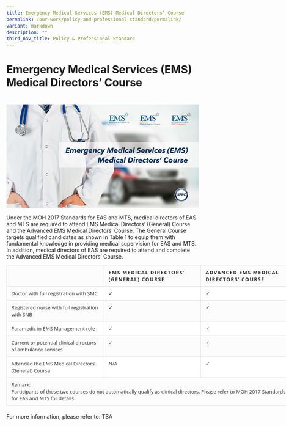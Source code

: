 ```yaml
---
title: Emergency Medical Services (EMS) Medical Directors’ Course
permalink: /our-work/policy-and-professional-standard/permalink/
variant: markdown
description: ""
third_nav_title: Policy & Professional Standard
---
```

# Emergency Medical Services (EMS) Medical Directors’ Course
# 
![](/images/Amb_Team_EMS_Medical_Director_Course.jpeg)

Under the MOH 2017 Standards for EAS and MTS, medical directors of EAS and MTS are required to attend EMS Medical Directors’ (General) Course and the Advanced EMS Medical Directors’ Course. The General Course targets qualified candidates as shown in Table 1 to equip them with fundamental knowledge in providing medical supervision for EAS and MTS. In addition, medical directors of EAS are required to attend and complete the Advanced EMS Medical Directors’ Course.

<table style="font-style: normal; font-variant-caps: normal; font-weight: 400; letter-spacing: normal; text-align: start; text-transform: none; white-space: normal; word-spacing: 0px; -webkit-text-stroke-width: 0px; text-decoration: none; box-sizing: border-box; margin: 0px 0px 20px; padding: 0px; border: 0px rgb(225, 225, 225); font-variant-ligatures: normal; font-variant-numeric: inherit; font-variant-east-asian: inherit; font-variant-alternates: inherit; font-stretch: inherit; font-size: 13px; line-height: inherit; font-family: &quot;open sans&quot;, HelveticaNeue, &quot;Helvetica Neue&quot;, Helvetica-Neue, Helvetica, Arial, sans-serif; font-optical-sizing: inherit; font-kerning: inherit; font-feature-settings: inherit; font-variation-settings: inherit; vertical-align: baseline; border-collapse: collapse; border-spacing: 0px; width: 764px; background: rgb(252, 252, 252); color: rgb(48, 48, 48); orphans: 2; widows: 2; text-decoration-thickness: initial; text-decoration-style: initial; text-decoration-color: initial;"><tbody style="box-sizing: border-box; margin: 0px; padding: 0px; border: 0px rgb(225, 225, 225); font-style: inherit; font-variant-caps: inherit; font-weight: inherit; font-stretch: inherit; font-size: inherit; line-height: inherit; font-family: inherit; font-size-adjust: inherit; font-kerning: inherit; font-variant-alternates: inherit; font-variant-ligatures: inherit; font-variant-numeric: inherit; font-variant-east-asian: inherit; font-variant-position: inherit; font-feature-settings: inherit; font-optical-sizing: inherit; font-variation-settings: inherit; vertical-align: baseline;"><tr style="box-sizing: border-box; margin: 0px; padding: 0px; border: 0px rgb(225, 225, 225); font-style: inherit; font-variant-caps: inherit; font-weight: inherit; font-stretch: inherit; font-size: inherit; line-height: inherit; font-family: inherit; font-size-adjust: inherit; font-kerning: inherit; font-variant-alternates: inherit; font-variant-ligatures: inherit; font-variant-numeric: inherit; font-variant-east-asian: inherit; font-variant-position: inherit; font-feature-settings: inherit; font-optical-sizing: inherit; font-variation-settings: inherit; vertical-align: baseline; background: rgb(252, 252, 252);"><td style="box-sizing: border-box; margin: 0px; padding: 9px 12px; border: 1px solid rgb(225, 225, 225); font-style: inherit; font-variant-ligatures: inherit; font-variant-caps: inherit; font-variant-alternates: inherit; font-variant-numeric: inherit; font-variant-east-asian: inherit; font-variant-position: inherit; font-weight: inherit; font-stretch: inherit; font-size: 13px; line-height: inherit; font-family: inherit; font-optical-sizing: inherit; font-kerning: inherit; font-feature-settings: inherit; font-variation-settings: inherit; vertical-align: baseline;"></td><th style="box-sizing: border-box; margin: 0px; padding: 9px 12px; border-width: 1px 1px 1px medium; border-style: solid solid solid none; border-color: rgb(225, 225, 225); border-image: initial; font-style: inherit; font-variant-ligatures: inherit; font-variant-caps: inherit; font-variant-alternates: inherit; font-variant-numeric: inherit; font-variant-east-asian: inherit; font-variant-position: inherit; font-weight: bold; font-stretch: inherit; font-size: inherit; line-height: inherit; font-family: inherit; font-optical-sizing: inherit; font-kerning: inherit; font-feature-settings: inherit; font-variation-settings: inherit; vertical-align: baseline; letter-spacing: 1.5px; text-transform: uppercase; text-align: left;">EMS MEDICAL DIRECTORS’ (GENERAL) COURSE</th><th style="box-sizing: border-box; margin: 0px; padding: 9px 12px; border-width: 1px 1px 1px medium; border-style: solid solid solid none; border-color: rgb(225, 225, 225); border-image: initial; font-style: inherit; font-variant-ligatures: inherit; font-variant-caps: inherit; font-variant-alternates: inherit; font-variant-numeric: inherit; font-variant-east-asian: inherit; font-variant-position: inherit; font-weight: bold; font-stretch: inherit; font-size: inherit; line-height: inherit; font-family: inherit; font-optical-sizing: inherit; font-kerning: inherit; font-feature-settings: inherit; font-variation-settings: inherit; vertical-align: baseline; letter-spacing: 1.5px; text-transform: uppercase; text-align: left;">ADVANCED EMS MEDICAL DIRECTORS’ COURSE</th></tr><tr style="box-sizing: border-box; margin: 0px; padding: 0px; border: 0px rgb(225, 225, 225); font-style: inherit; font-variant-caps: inherit; font-weight: inherit; font-stretch: inherit; font-size: inherit; line-height: inherit; font-family: inherit; font-size-adjust: inherit; font-kerning: inherit; font-variant-alternates: inherit; font-variant-ligatures: inherit; font-variant-numeric: inherit; font-variant-east-asian: inherit; font-variant-position: inherit; font-feature-settings: inherit; font-optical-sizing: inherit; font-variation-settings: inherit; vertical-align: baseline; background-color: rgb(255, 255, 255); color: rgb(48, 48, 48);"><td style="box-sizing: border-box; margin: 0px; padding: 9px 12px; border-width: medium 1px 1px; border-style: none solid solid; border-color: rgb(225, 225, 225); border-image: initial; font-style: inherit; font-variant-ligatures: inherit; font-variant-caps: inherit; font-variant-alternates: inherit; font-variant-numeric: inherit; font-variant-east-asian: inherit; font-variant-position: inherit; font-weight: inherit; font-stretch: inherit; font-size: 13px; line-height: inherit; font-family: inherit; font-optical-sizing: inherit; font-kerning: inherit; font-feature-settings: inherit; font-variation-settings: inherit; vertical-align: baseline;">Doctor with full registration with SMC</td><td style="box-sizing: border-box; margin: 0px; padding: 9px 12px; border-width: medium 1px 1px medium; border-style: none solid solid none; border-color: rgb(225, 225, 225); border-image: initial; font-style: inherit; font-variant-ligatures: inherit; font-variant-caps: inherit; font-variant-alternates: inherit; font-variant-numeric: inherit; font-variant-east-asian: inherit; font-variant-position: inherit; font-weight: inherit; font-stretch: inherit; font-size: 13px; line-height: inherit; font-family: inherit; font-optical-sizing: inherit; font-kerning: inherit; font-feature-settings: inherit; font-variation-settings: inherit; vertical-align: baseline;">✓</td><td style="box-sizing: border-box; margin: 0px; padding: 9px 12px; border-width: medium 1px 1px medium; border-style: none solid solid none; border-color: rgb(225, 225, 225); border-image: initial; font-style: inherit; font-variant-ligatures: inherit; font-variant-caps: inherit; font-variant-alternates: inherit; font-variant-numeric: inherit; font-variant-east-asian: inherit; font-variant-position: inherit; font-weight: inherit; font-stretch: inherit; font-size: 13px; line-height: inherit; font-family: inherit; font-optical-sizing: inherit; font-kerning: inherit; font-feature-settings: inherit; font-variation-settings: inherit; vertical-align: baseline;">✓</td></tr><tr style="box-sizing: border-box; margin: 0px; padding: 0px; border: 0px rgb(225, 225, 225); font-style: inherit; font-variant-caps: inherit; font-weight: inherit; font-stretch: inherit; font-size: inherit; line-height: inherit; font-family: inherit; font-size-adjust: inherit; font-kerning: inherit; font-variant-alternates: inherit; font-variant-ligatures: inherit; font-variant-numeric: inherit; font-variant-east-asian: inherit; font-variant-position: inherit; font-feature-settings: inherit; font-optical-sizing: inherit; font-variation-settings: inherit; vertical-align: baseline; background: rgb(252, 252, 252);"><td style="box-sizing: border-box; margin: 0px; padding: 9px 12px; border-width: medium 1px 1px; border-style: none solid solid; border-color: rgb(225, 225, 225); border-image: initial; font-style: inherit; font-variant-ligatures: inherit; font-variant-caps: inherit; font-variant-alternates: inherit; font-variant-numeric: inherit; font-variant-east-asian: inherit; font-variant-position: inherit; font-weight: inherit; font-stretch: inherit; font-size: 13px; line-height: inherit; font-family: inherit; font-optical-sizing: inherit; font-kerning: inherit; font-feature-settings: inherit; font-variation-settings: inherit; vertical-align: baseline;">Registered nurse with full registration with SNB</td><td style="box-sizing: border-box; margin: 0px; padding: 9px 12px; border-width: medium 1px 1px medium; border-style: none solid solid none; border-color: rgb(225, 225, 225); border-image: initial; font-style: inherit; font-variant-ligatures: inherit; font-variant-caps: inherit; font-variant-alternates: inherit; font-variant-numeric: inherit; font-variant-east-asian: inherit; font-variant-position: inherit; font-weight: inherit; font-stretch: inherit; font-size: 13px; line-height: inherit; font-family: inherit; font-optical-sizing: inherit; font-kerning: inherit; font-feature-settings: inherit; font-variation-settings: inherit; vertical-align: baseline;">✓</td><td style="box-sizing: border-box; margin: 0px; padding: 9px 12px; border-width: medium 1px 1px medium; border-style: none solid solid none; border-color: rgb(225, 225, 225); border-image: initial; font-style: inherit; font-variant-ligatures: inherit; font-variant-caps: inherit; font-variant-alternates: inherit; font-variant-numeric: inherit; font-variant-east-asian: inherit; font-variant-position: inherit; font-weight: inherit; font-stretch: inherit; font-size: 13px; line-height: inherit; font-family: inherit; font-optical-sizing: inherit; font-kerning: inherit; font-feature-settings: inherit; font-variation-settings: inherit; vertical-align: baseline;">✓</td></tr><tr style="box-sizing: border-box; margin: 0px; padding: 0px; border: 0px rgb(225, 225, 225); font-style: inherit; font-variant-caps: inherit; font-weight: inherit; font-stretch: inherit; font-size: inherit; line-height: inherit; font-family: inherit; font-size-adjust: inherit; font-kerning: inherit; font-variant-alternates: inherit; font-variant-ligatures: inherit; font-variant-numeric: inherit; font-variant-east-asian: inherit; font-variant-position: inherit; font-feature-settings: inherit; font-optical-sizing: inherit; font-variation-settings: inherit; vertical-align: baseline; background-color: rgb(255, 255, 255); color: rgb(48, 48, 48);"><td style="box-sizing: border-box; margin: 0px; padding: 9px 12px; border-width: medium 1px 1px; border-style: none solid solid; border-color: rgb(225, 225, 225); border-image: initial; font-style: inherit; font-variant-ligatures: inherit; font-variant-caps: inherit; font-variant-alternates: inherit; font-variant-numeric: inherit; font-variant-east-asian: inherit; font-variant-position: inherit; font-weight: inherit; font-stretch: inherit; font-size: 13px; line-height: inherit; font-family: inherit; font-optical-sizing: inherit; font-kerning: inherit; font-feature-settings: inherit; font-variation-settings: inherit; vertical-align: baseline;">Paramedic in EMS Management role</td><td style="box-sizing: border-box; margin: 0px; padding: 9px 12px; border-width: medium 1px 1px medium; border-style: none solid solid none; border-color: rgb(225, 225, 225); border-image: initial; font-style: inherit; font-variant-ligatures: inherit; font-variant-caps: inherit; font-variant-alternates: inherit; font-variant-numeric: inherit; font-variant-east-asian: inherit; font-variant-position: inherit; font-weight: inherit; font-stretch: inherit; font-size: 13px; line-height: inherit; font-family: inherit; font-optical-sizing: inherit; font-kerning: inherit; font-feature-settings: inherit; font-variation-settings: inherit; vertical-align: baseline;">✓</td><td style="box-sizing: border-box; margin: 0px; padding: 9px 12px; border-width: medium 1px 1px medium; border-style: none solid solid none; border-color: rgb(225, 225, 225); border-image: initial; font-style: inherit; font-variant-ligatures: inherit; font-variant-caps: inherit; font-variant-alternates: inherit; font-variant-numeric: inherit; font-variant-east-asian: inherit; font-variant-position: inherit; font-weight: inherit; font-stretch: inherit; font-size: 13px; line-height: inherit; font-family: inherit; font-optical-sizing: inherit; font-kerning: inherit; font-feature-settings: inherit; font-variation-settings: inherit; vertical-align: baseline;">✓</td></tr><tr style="box-sizing: border-box; margin: 0px; padding: 0px; border: 0px rgb(225, 225, 225); font-style: inherit; font-variant-caps: inherit; font-weight: inherit; font-stretch: inherit; font-size: inherit; line-height: inherit; font-family: inherit; font-size-adjust: inherit; font-kerning: inherit; font-variant-alternates: inherit; font-variant-ligatures: inherit; font-variant-numeric: inherit; font-variant-east-asian: inherit; font-variant-position: inherit; font-feature-settings: inherit; font-optical-sizing: inherit; font-variation-settings: inherit; vertical-align: baseline; background: rgb(252, 252, 252);"><td style="box-sizing: border-box; margin: 0px; padding: 9px 12px; border-width: medium 1px 1px; border-style: none solid solid; border-color: rgb(225, 225, 225); border-image: initial; font-style: inherit; font-variant-ligatures: inherit; font-variant-caps: inherit; font-variant-alternates: inherit; font-variant-numeric: inherit; font-variant-east-asian: inherit; font-variant-position: inherit; font-weight: inherit; font-stretch: inherit; font-size: 13px; line-height: inherit; font-family: inherit; font-optical-sizing: inherit; font-kerning: inherit; font-feature-settings: inherit; font-variation-settings: inherit; vertical-align: baseline;">Current or potential clinical directors of ambulance services</td><td style="box-sizing: border-box; margin: 0px; padding: 9px 12px; border-width: medium 1px 1px medium; border-style: none solid solid none; border-color: rgb(225, 225, 225); border-image: initial; font-style: inherit; font-variant-ligatures: inherit; font-variant-caps: inherit; font-variant-alternates: inherit; font-variant-numeric: inherit; font-variant-east-asian: inherit; font-variant-position: inherit; font-weight: inherit; font-stretch: inherit; font-size: 13px; line-height: inherit; font-family: inherit; font-optical-sizing: inherit; font-kerning: inherit; font-feature-settings: inherit; font-variation-settings: inherit; vertical-align: baseline;">✓</td><td style="box-sizing: border-box; margin: 0px; padding: 9px 12px; border-width: medium 1px 1px medium; border-style: none solid solid none; border-color: rgb(225, 225, 225); border-image: initial; font-style: inherit; font-variant-ligatures: inherit; font-variant-caps: inherit; font-variant-alternates: inherit; font-variant-numeric: inherit; font-variant-east-asian: inherit; font-variant-position: inherit; font-weight: inherit; font-stretch: inherit; font-size: 13px; line-height: inherit; font-family: inherit; font-optical-sizing: inherit; font-kerning: inherit; font-feature-settings: inherit; font-variation-settings: inherit; vertical-align: baseline;">✓</td></tr><tr style="box-sizing: border-box; margin: 0px; padding: 0px; border: 0px rgb(225, 225, 225); font-style: inherit; font-variant-caps: inherit; font-weight: inherit; font-stretch: inherit; font-size: inherit; line-height: inherit; font-family: inherit; font-size-adjust: inherit; font-kerning: inherit; font-variant-alternates: inherit; font-variant-ligatures: inherit; font-variant-numeric: inherit; font-variant-east-asian: inherit; font-variant-position: inherit; font-feature-settings: inherit; font-optical-sizing: inherit; font-variation-settings: inherit; vertical-align: baseline; background-color: rgb(255, 255, 255); color: rgb(48, 48, 48);"><td style="box-sizing: border-box; margin: 0px; padding: 9px 12px; border-width: medium 1px 1px; border-style: none solid solid; border-color: rgb(225, 225, 225); border-image: initial; font-style: inherit; font-variant-ligatures: inherit; font-variant-caps: inherit; font-variant-alternates: inherit; font-variant-numeric: inherit; font-variant-east-asian: inherit; font-variant-position: inherit; font-weight: inherit; font-stretch: inherit; font-size: 13px; line-height: inherit; font-family: inherit; font-optical-sizing: inherit; font-kerning: inherit; font-feature-settings: inherit; font-variation-settings: inherit; vertical-align: baseline;">Attended the EMS Medical Directors’ (General) Course</td><td style="box-sizing: border-box; margin: 0px; padding: 9px 12px; border-width: medium 1px 1px medium; border-style: none solid solid none; border-color: rgb(225, 225, 225); border-image: initial; font-style: inherit; font-variant-ligatures: inherit; font-variant-caps: inherit; font-variant-alternates: inherit; font-variant-numeric: inherit; font-variant-east-asian: inherit; font-variant-position: inherit; font-weight: inherit; font-stretch: inherit; font-size: 13px; line-height: inherit; font-family: inherit; font-optical-sizing: inherit; font-kerning: inherit; font-feature-settings: inherit; font-variation-settings: inherit; vertical-align: baseline;">N/A</td><td style="box-sizing: border-box; margin: 0px; padding: 9px 12px; border-width: medium 1px 1px medium; border-style: none solid solid none; border-color: rgb(225, 225, 225); border-image: initial; font-style: inherit; font-variant-ligatures: inherit; font-variant-caps: inherit; font-variant-alternates: inherit; font-variant-numeric: inherit; font-variant-east-asian: inherit; font-variant-position: inherit; font-weight: inherit; font-stretch: inherit; font-size: 13px; line-height: inherit; font-family: inherit; font-optical-sizing: inherit; font-kerning: inherit; font-feature-settings: inherit; font-variation-settings: inherit; vertical-align: baseline;">✓</td></tr><tr style="box-sizing: border-box; margin: 0px; padding: 0px; border: 0px rgb(225, 225, 225); font-style: inherit; font-variant-caps: inherit; font-weight: inherit; font-stretch: inherit; font-size: inherit; line-height: inherit; font-family: inherit; font-size-adjust: inherit; font-kerning: inherit; font-variant-alternates: inherit; font-variant-ligatures: inherit; font-variant-numeric: inherit; font-variant-east-asian: inherit; font-variant-position: inherit; font-feature-settings: inherit; font-optical-sizing: inherit; font-variation-settings: inherit; vertical-align: baseline; background: rgb(252, 252, 252);"><td style="box-sizing: border-box; margin: 0px; padding: 9px 12px; border-width: medium 1px 1px; border-style: none solid solid; border-color: rgb(225, 225, 225); border-image: initial; font-style: inherit; font-variant-ligatures: inherit; font-variant-caps: inherit; font-variant-alternates: inherit; font-variant-numeric: inherit; font-variant-east-asian: inherit; font-variant-position: inherit; font-weight: inherit; font-stretch: inherit; font-size: 13px; line-height: inherit; font-family: inherit; font-optical-sizing: inherit; font-kerning: inherit; font-feature-settings: inherit; font-variation-settings: inherit; vertical-align: baseline;" colspan="3">Remark:<br style="box-sizing: border-box;">Participants of these two courses do not automatically qualify as clinical directors. Please refer to MOH 2017 Standards for EAS and MTS for details.</td></tr></tbody></table>

For more information, please refer to: TBA